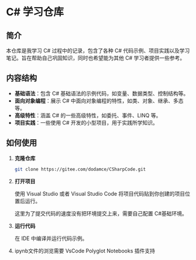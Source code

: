# C# 学习仓库

## 简介

本仓库是我学习 C# 过程中的记录，包含了各种 C# 代码示例、项目实践以及学习笔记。旨在帮助自己巩固知识，同时也希望能为其他 C# 学习者提供一些参考。

## 内容结构

- **基础语法**：包含 C# 基础语法的示例代码，如变量、数据类型、控制结构等。
- **面向对象编程**：展示 C# 中面向对象编程的特性，如类、对象、继承、多态等。
- **高级特性**：涵盖 C# 的一些高级特性，如委托、事件、LINQ 等。
- **项目实践**：一些使用 C# 开发的小型项目，用于实践所学知识。

## 如何使用

1. **克隆仓库**
   ```bash
   git clone https://gitee.com/dodamce/CSharpCode.git
   ```
2. **打开项目**

   使用 Visual Studio 或者 Visual Studio Code 将项目代码贴到你创建的项目位置后运行。

   这里为了提交代码的速度没有把环境提交上来，需要自己配置 C#基础环境。

3. **运行代码**

   在 IDE 中编译并运行代码示例。

4. ipynb文件的浏览需要 VsCode Polyglot Notebooks 插件支持
